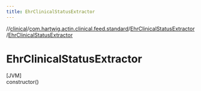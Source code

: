 ```yaml
---
title: EhrClinicalStatusExtractor
---
```

//[clinical](../../../index.html)/[com.hartwig.actin.clinical.feed.standard](../index.html)/[EhrClinicalStatusExtractor](index.html)/[EhrClinicalStatusExtractor](-ehr-clinical-status-extractor.html)



# EhrClinicalStatusExtractor



[JVM]\
constructor()




